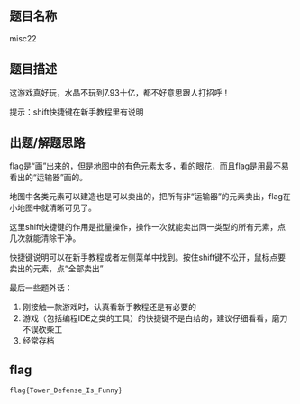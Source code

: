 ## 题目名称
misc22

## 题目描述
这游戏真好玩，水晶不玩到7.93十亿，都不好意思跟人打招呼！

提示：shift快捷键在新手教程里有说明

## 出题/解题思路
flag是“画”出来的，但是地图中的有色元素太多，看的眼花，而且flag是用最不易看出的“运输器”画的。

地图中各类元素可以建造也是可以卖出的，把所有非“运输器”的元素卖出，flag在小地图中就清晰可见了。

这里shift快捷键的作用是批量操作，操作一次就能卖出同一类型的所有元素，点几次就能清除干净。

快捷键说明可以在新手教程或者左侧菜单中找到。按住shift键不松开，鼠标点要卖出的元素，点“全部卖出”

最后一些题外话：
1. 刚接触一款游戏时，认真看新手教程还是有必要的
2. 游戏（包括编程IDE之类的工具）的快捷键不是白给的，建议仔细看看，磨刀不误砍柴工
3. 经常存档

## flag

```
flag{Tower_Defense_Is_Funny}
```

